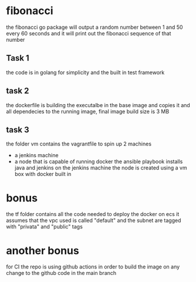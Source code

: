 # fibonacci

the fibonacci go package will output a random number between 1 and 50 every 60 seconds
and it will print out the fibonacci sequence of that number


## Task 1
the code is in golang for simplicity and the built in test framework

## task 2
the dockerfile is building the executalbe in the base image and copies it and all dependecies to the running image, 
final image build size is 3 MB

## task 3
the folder vm contains the vagrantfile to spin up 2 machines
* a jenkins machine
* a node that is capable of running docker
the ansible playbook installs java and jenkins on the jenkins machine
the node is created using a vm box with docker built in

# bonus
the tf folder contains all the code needed to deploy the docker on ecs
it assumes that the vpc used is called "default" and the subnet are tagged with "privata" and "public" tags


# another bonus
for CI the repo is using github actions in order to build the image on any change to the github code in the main branch
